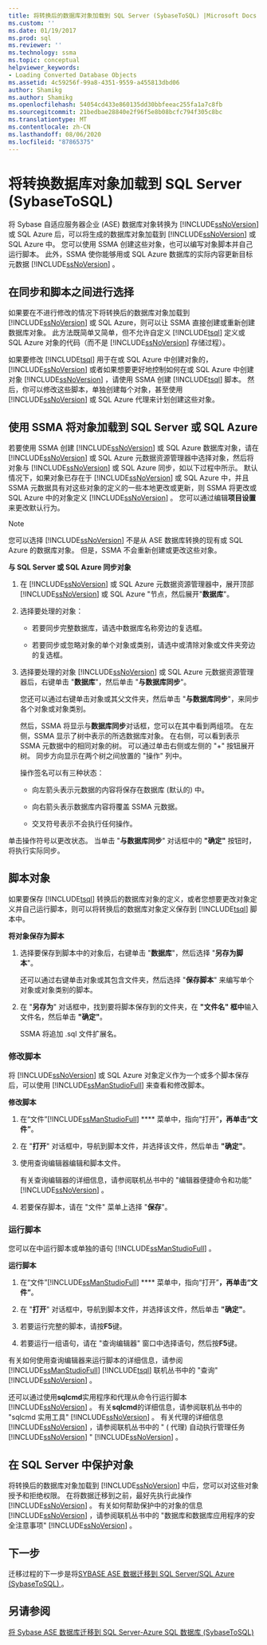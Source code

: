 ```yaml
---
title: 将转换后的数据库对象加载到 SQL Server (SybaseToSQL) |Microsoft Docs
ms.custom: ''
ms.date: 01/19/2017
ms.prod: sql
ms.reviewer: ''
ms.technology: ssma
ms.topic: conceptual
helpviewer_keywords:
- Loading Converted Database Objects
ms.assetid: 4c59256f-99a8-4351-9559-a455813dbd06
author: Shamikg
ms.author: Shamikg
ms.openlocfilehash: 54054cd433e860135dd30bbfeeac255fa1a7c8fb
ms.sourcegitcommit: 21bedbae28840e2f96f5e8b08bcfc794f305c8bc
ms.translationtype: MT
ms.contentlocale: zh-CN
ms.lasthandoff: 08/06/2020
ms.locfileid: "87865375"
---
```

# <a name="loading-converted-database-objects-into-sql-server-sybasetosql"></a>将转换数据库对象加载到 SQL Server (SybaseToSQL)
将 Sybase 自适应服务器企业 (ASE) 数据库对象转换为 [!INCLUDE[ssNoVersion](../../includes/ssnoversion-md.md)] 或 SQL Azure 后，可以将生成的数据库对象加载到 [!INCLUDE[ssNoVersion](../../includes/ssnoversion-md.md)] 或 SQL Azure 中。 您可以使用 SSMA 创建这些对象，也可以编写对象脚本并自己运行脚本。 此外，SSMA 使你能够用或 SQL Azure 数据库的实际内容更新目标元数据 [!INCLUDE[ssNoVersion](../../includes/ssnoversion-md.md)] 。  
  
## <a name="choosing-between-synchronization-and-scripts"></a>在同步和脚本之间进行选择  
如果要在不进行修改的情况下将转换后的数据库对象加载到 [!INCLUDE[ssNoVersion](../../includes/ssnoversion-md.md)] 或 SQL Azure，则可以让 SSMA 直接创建或重新创建数据库对象。 此方法既简单又简单，但不允许自定义 [!INCLUDE[tsql](../../includes/tsql-md.md)] 定义或 SQL Azure 对象的代码（而不是 [!INCLUDE[ssNoVersion](../../includes/ssnoversion-md.md)] 存储过程）。  
  
如果要修改 [!INCLUDE[tsql](../../includes/tsql-md.md)] 用于在或 SQL Azure 中创建对象的， [!INCLUDE[ssNoVersion](../../includes/ssnoversion-md.md)] 或者如果想要更好地控制如何在或 SQL Azure 中创建对象 [!INCLUDE[ssNoVersion](../../includes/ssnoversion-md.md)] ，请使用 SSMA 创建 [!INCLUDE[tsql](../../includes/tsql-md.md)] 脚本。 然后，你可以修改这些脚本，单独创建每个对象，甚至使用 [!INCLUDE[ssNoVersion](../../includes/ssnoversion-md.md)] 或 SQL Azure 代理来计划创建这些对象。  
  
## <a name="using-ssma-to-load-objects-into-sql-server-or-sql-azure"></a>使用 SSMA 将对象加载到 SQL Server 或 SQL Azure  
若要使用 SSMA 创建 [!INCLUDE[ssNoVersion](../../includes/ssnoversion-md.md)] 或 SQL Azure 数据库对象，请在 [!INCLUDE[ssNoVersion](../../includes/ssnoversion-md.md)] 或 SQL Azure 元数据资源管理器中选择对象，然后将对象与 [!INCLUDE[ssNoVersion](../../includes/ssnoversion-md.md)] 或 SQL Azure 同步，如以下过程中所示。 默认情况下，如果对象已存在于 [!INCLUDE[ssNoVersion](../../includes/ssnoversion-md.md)] 或 SQL Azure 中，并且 SSMA 元数据具有对这些对象的定义的一些本地更改或更新，则 SSMA 将更改或 SQL Azure 中的对象定义 [!INCLUDE[ssNoVersion](../../includes/ssnoversion-md.md)] 。 您可以通过编辑**项目设置**来更改默认行为。  
  
> [!NOTE]  
> 您可以选择 [!INCLUDE[ssNoVersion](../../includes/ssnoversion-md.md)] 不是从 ASE 数据库转换的现有或 SQL Azure 的数据库对象。 但是，SSMA 不会重新创建或更改这些对象。  
  
**与 SQL Server 或 SQL Azure 同步对象**  
  
1.  在 [!INCLUDE[ssNoVersion](../../includes/ssnoversion-md.md)] 或 SQL Azure 元数据资源管理器中，展开顶部 [!INCLUDE[ssNoVersion](../../includes/ssnoversion-md.md)] 或 SQL Azure "节点，然后展开"**数据库**"。  
  
2.  选择要处理的对象：  
  
    -   若要同步完整数据库，请选中数据库名称旁边的复选框。  
  
    -   若要同步或忽略对象的单个对象或类别，请选中或清除对象或文件夹旁边的复选框。  
  
3.  选择要处理的对象 [!INCLUDE[ssNoVersion](../../includes/ssnoversion-md.md)] 或 SQL Azure 元数据资源管理器后，右键单击 "**数据库**"，然后单击 "**与数据库同步**"。  
  
    您还可以通过右键单击对象或其父文件夹，然后单击 "**与数据库同步**"，来同步各个对象或对象类别。  
  
    然后，SSMA 将显示与**数据库同步**对话框，您可以在其中看到两组项。 在左侧，SSMA 显示了树中表示的所选数据库对象。 在右侧，可以看到表示 SSMA 元数据中的相同对象的树。 可以通过单击右侧或左侧的 "+" 按钮展开树。 同步方向显示在两个树之间放置的 "操作" 列中。  
  
    操作签名可以有三种状态：  
  
    -   向左箭头表示元数据的内容将保存在数据库 (默认的) 中。  
  
    -   向右箭头表示数据库内容将覆盖 SSMA 元数据。  
  
    -   交叉符号表示不会执行任何操作。  
  
单击操作符号以更改状态。 当单击 "**与数据库同步**" 对话框中的 **"确定"** 按钮时，将执行实际同步。  
  
## <a name="scripting-objects"></a>脚本对象  
如果要保存 [!INCLUDE[tsql](../../includes/tsql-md.md)] 转换后的数据库对象的定义，或者您想要更改对象定义并自己运行脚本，则可以将转换后的数据库对象定义保存到 [!INCLUDE[tsql](../../includes/tsql-md.md)] 脚本中。  
  
**将对象保存为脚本**  
  
1.  选择要保存到脚本中的对象后，右键单击 "**数据库**"，然后选择 "**另存为脚本**"。  
  
    还可以通过右键单击对象或其包含文件夹，然后选择 "**保存脚本**" 来编写单个对象或对象类别的脚本。  
  
2.  在 "**另存为**" 对话框中，找到要将脚本保存到的文件夹，在 **"文件名" 框中**输入文件名，然后单击 **"确定"**。  
  
    SSMA 将追加 .sql 文件扩展名。  
  
### <a name="modifying-scripts"></a>修改脚本  
将 [!INCLUDE[ssNoVersion](../../includes/ssnoversion-md.md)] 或 SQL Azure 对象定义作为一个或多个脚本保存后，可以使用 [!INCLUDE[ssManStudioFull](../../includes/ssmanstudiofull-md.md)] 来查看和修改脚本。  
  
**修改脚本**  
  
1.  在“文件”[!INCLUDE[ssManStudioFull](../../includes/ssmanstudiofull-md.md)] **** 菜单中，指向“打开”****，再单击“文件”****。  
  
2.  在 "**打开**" 对话框中，导航到脚本文件，并选择该文件，然后单击 **"确定"**。  
  
3.  使用查询编辑器编辑和脚本文件。  
  
    有关查询编辑器的详细信息，请参阅联机丛书中的 "编辑器便捷命令和功能" [!INCLUDE[ssNoVersion](../../includes/ssnoversion-md.md)] 。  
  
4.  若要保存脚本，请在 "文件" 菜单上选择 "**保存**"。  
  
### <a name="running-scripts"></a>运行脚本  
您可以在中运行脚本或单独的语句 [!INCLUDE[ssManStudioFull](../../includes/ssmanstudiofull-md.md)] 。  
  
**运行脚本**  
  
1.  在“文件”[!INCLUDE[ssManStudioFull](../../includes/ssmanstudiofull-md.md)] **** 菜单中，指向“打开”****，再单击“文件”****。  
  
2.  在 "**打开**" 对话框中，导航到脚本文件，并选择该文件，然后单击 **"确定"**。  
  
3.  若要运行完整的脚本，请按**F5**键。  
  
4.  若要运行一组语句，请在 "查询编辑器" 窗口中选择语句，然后按**F5**键。  
  
有关如何使用查询编辑器来运行脚本的详细信息，请参阅 [!INCLUDE[ssManStudioFull](../../includes/ssmanstudiofull-md.md)] [!INCLUDE[tsql](../../includes/tsql-md.md)] 联机丛书中的 "查询" [!INCLUDE[ssNoVersion](../../includes/ssnoversion-md.md)] 。  
  
还可以通过使用**sqlcmd**实用程序和代理从命令行运行脚本 [!INCLUDE[ssNoVersion](../../includes/ssnoversion-md.md)] 。 有关**sqlcmd**的详细信息，请参阅联机丛书中的 "sqlcmd 实用工具" [!INCLUDE[ssNoVersion](../../includes/ssnoversion-md.md)] 。 有关代理的详细信息 [!INCLUDE[ssNoVersion](../../includes/ssnoversion-md.md)] ，请参阅联机丛书中的 " ( 代理) 自动执行管理任务 [!INCLUDE[ssNoVersion](../../includes/ssnoversion-md.md)] " [!INCLUDE[ssNoVersion](../../includes/ssnoversion-md.md)] 。  
  
## <a name="securing-objects-in-sql-server"></a>在 SQL Server 中保护对象  
将转换后的数据库对象加载到 [!INCLUDE[ssNoVersion](../../includes/ssnoversion-md.md)] 中后，您可以对这些对象授予和拒绝权限。 在将数据迁移到之前，最好先执行此操作 [!INCLUDE[ssNoVersion](../../includes/ssnoversion-md.md)] 。 有关如何帮助保护中的对象的信息 [!INCLUDE[ssNoVersion](../../includes/ssnoversion-md.md)] ，请参阅联机丛书中的 "数据库和数据库应用程序的安全注意事项" [!INCLUDE[ssNoVersion](../../includes/ssnoversion-md.md)] 。  
  
## <a name="next-step"></a>下一步  
迁移过程的下一步是将[SYBASE ASE 数据迁移到 SQL Server/SQL Azure (SybaseToSQL) ](https://msdn.microsoft.com/54a39f5e-9250-4387-a3ae-eae47c799811)。  
  
## <a name="see-also"></a>另请参阅  
[将 Sybase ASE 数据库迁移到 SQL Server-Azure SQL 数据库 &#40;SybaseToSQL&#41;](../../ssma/sybase/migrating-sybase-ase-databases-to-sql-server-azure-sql-db-sybasetosql.md)  
  
